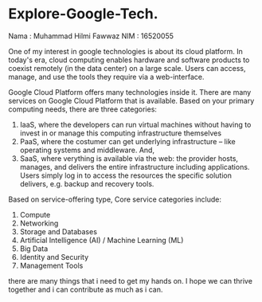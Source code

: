 # Explore-Google-Tech.

Nama : Muhammad Hilmi Fawwaz
NIM : 16520055

One of my interest in google technologies is about its cloud platform. 
In today's era, cloud computing enables hardware and software products to coexist remotely (in the data center) on a large scale. 
Users can access, manage, and use the tools they require via a web-interface.

Google Cloud Platform offers many technologies inside it.
There are many services on Google Cloud Platform that is available. Based on your primary computing needs, there are three categories:
1. IaaS, where the developers can run virtual machines without having to invest in or manage this computing infrastructure themselves
2. PaaS, where the costumer can get underlying infrastructure – like operating systems and middleware. And, 
3. SaaS, where verything is available via the web: the provider hosts, manages, and delivers the entire infrastructure including applications. Users simply log in to access the resources the specific solution delivers, e.g. backup and recovery tools.

Based on service-offering type, Core service categories include:
1. Compute
2. Networking
3. Storage and Databases
4. Artificial Intelligence (AI) / Machine Learning (ML)
5. Big Data
6. Identity and Security
7. Management Tools

there are many things that i need to get my hands on. I hope we can thrive together and i can contribute as much as i can.  
